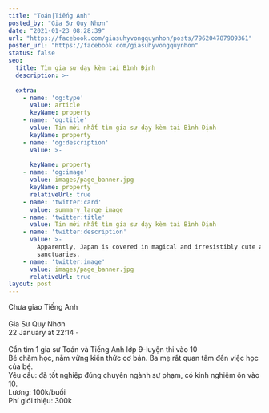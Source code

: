 ```yaml
---
title: "Toán|Tiếng Anh"
posted_by: "Gia Sư Quy Nhơn"
date: "2021-01-23 08:28:39"
url: "https://facebook.com/giasuhyvongquynhon/posts/796204787909361"
poster_url: "https://facebook.com/giasuhyvongquynhon"
status: false
seo:
  title: Tìm gia sư dạy kèm tại Bình Định
  description: >-
    
  extra:
    - name: 'og:type'
      value: article
      keyName: property
    - name: 'og:title'
      value: Tin mới nhất tìm gia sư dạy kèm tại Bình Định
      keyName: property
    - name: 'og:description'
      value: >-
        
      keyName: property
    - name: 'og:image'
      value: images/page_banner.jpg
      keyName: property
      relativeUrl: true
    - name: 'twitter:card'
      value: summary_large_image
    - name: 'twitter:title'
      value: Tin mới nhất tìm gia sư dạy kèm tại Bình Định
    - name: 'twitter:description'
      value: >-
        Apparently, Japan is covered in magical and irresistibly cute animal
        sanctuaries.
    - name: 'twitter:image'
      value: images/page_banner.jpg
      relativeUrl: true
layout: post
---
```

Chưa giao Tiếng Anh<br><br>Gia Sư Quy Nhơn<br>22 January at 22:14 ·<br><br>Cần tìm 1 gia sư Toán và Tiếng Anh lớp 9-luyện thi vào 10<br>Bé chăm học, nắm vững kiến thức cơ bản. Ba mẹ rất quan tâm đến việc học của bé.<br>Yêu cầu: đã tốt nghiệp đúng chuyên ngành sư phạm, có kinh nghiệm ôn vào 10.<br>Lương: 100k/buổi<br>Phí giới thiệu: 300k
